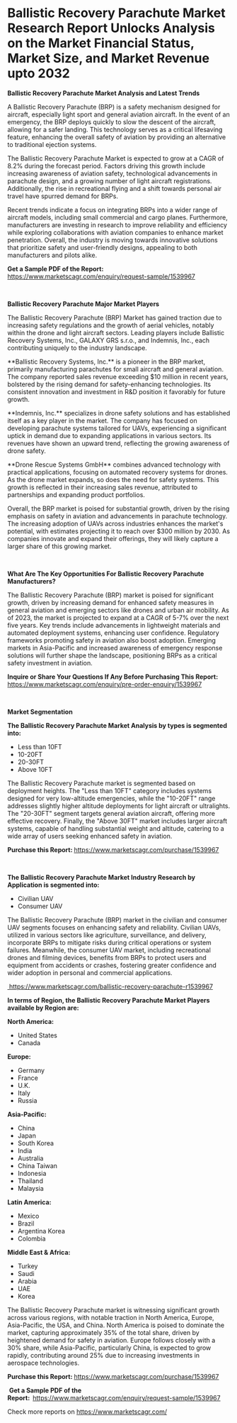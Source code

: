 <p><h1>Ballistic Recovery Parachute Market Research Report Unlocks Analysis on the Market Financial Status, Market Size, and Market Revenue upto 2032</h1></p><p><strong>Ballistic Recovery Parachute Market Analysis and Latest Trends</strong></p>
<p><p>A Ballistic Recovery Parachute (BRP) is a safety mechanism designed for aircraft, especially light sport and general aviation aircraft. In the event of an emergency, the BRP deploys quickly to slow the descent of the aircraft, allowing for a safer landing. This technology serves as a critical lifesaving feature, enhancing the overall safety of aviation by providing an alternative to traditional ejection systems.</p><p>The Ballistic Recovery Parachute Market is expected to grow at a CAGR of 8.2% during the forecast period. Factors driving this growth include increasing awareness of aviation safety, technological advancements in parachute design, and a growing number of light aircraft registrations. Additionally, the rise in recreational flying and a shift towards personal air travel have spurred demand for BRPs. </p><p>Recent trends indicate a focus on integrating BRPs into a wider range of aircraft models, including small commercial and cargo planes. Furthermore, manufacturers are investing in research to improve reliability and efficiency while exploring collaborations with aviation companies to enhance market penetration. Overall, the industry is moving towards innovative solutions that prioritize safety and user-friendly designs, appealing to both manufacturers and pilots alike.</p></p>
<p><strong>Get a Sample PDF of the Report:&nbsp;</strong> <a href="https://www.marketscagr.com/enquiry/request-sample/1539967?utm_campaign=2344&utm_medium=2&utm_source=Github&utm_content=ia&utm_term=20022025&utm_id=ballistic-recovery-parachute">https://www.marketscagr.com/enquiry/request-sample/1539967</a></p>
<p>&nbsp;</p>
<p><strong>Ballistic Recovery Parachute Major Market Players</strong></p>
<p><p>The Ballistic Recovery Parachute (BRP) Market has gained traction due to increasing safety regulations and the growth of aerial vehicles, notably within the drone and light aircraft sectors. Leading players include Ballistic Recovery Systems, Inc., GALAXY GRS s.r.o., and Indemnis, Inc., each contributing uniquely to the industry landscape.</p><p>**Ballistic Recovery Systems, Inc.** is a pioneer in the BRP market, primarily manufacturing parachutes for small aircraft and general aviation. The company reported sales revenue exceeding $10 million in recent years, bolstered by the rising demand for safety-enhancing technologies. Its consistent innovation and investment in R&D position it favorably for future growth.</p><p>**Indemnis, Inc.** specializes in drone safety solutions and has established itself as a key player in the market. The company has focused on developing parachute systems tailored for UAVs, experiencing a significant uptick in demand due to expanding applications in various sectors. Its revenues have shown an upward trend, reflecting the growing awareness of drone safety.</p><p>**Drone Rescue Systems GmbH** combines advanced technology with practical applications, focusing on automated recovery systems for drones. As the drone market expands, so does the need for safety systems. This growth is reflected in their increasing sales revenue, attributed to partnerships and expanding product portfolios.</p><p>Overall, the BRP market is poised for substantial growth, driven by the rising emphasis on safety in aviation and advancements in parachute technology. The increasing adoption of UAVs across industries enhances the market's potential, with estimates projecting it to reach over $300 million by 2030. As companies innovate and expand their offerings, they will likely capture a larger share of this growing market.</p></p>
<p>&nbsp;</p>
<p><strong>What Are The Key Opportunities For Ballistic Recovery Parachute Manufacturers?</strong></p>
<p><p>The Ballistic Recovery Parachute (BRP) market is poised for significant growth, driven by increasing demand for enhanced safety measures in general aviation and emerging sectors like drones and urban air mobility. As of 2023, the market is projected to expand at a CAGR of 5-7% over the next five years. Key trends include advancements in lightweight materials and automated deployment systems, enhancing user confidence. Regulatory frameworks promoting safety in aviation also boost adoption. Emerging markets in Asia-Pacific and increased awareness of emergency response solutions will further shape the landscape, positioning BRPs as a critical safety investment in aviation.</p></p>
<p><strong>Inquire or Share Your Questions If Any Before Purchasing This Report:</strong> <a href="https://www.marketscagr.com/enquiry/pre-order-enquiry/1539967?utm_campaign=2344&utm_medium=2&utm_source=Github&utm_content=ia&utm_term=20022025&utm_id=ballistic-recovery-parachute">https://www.marketscagr.com/enquiry/pre-order-enquiry/1539967</a></p>
<p>&nbsp;</p>
<p><strong>Market Segmentation</strong></p>
<p><strong>The Ballistic Recovery Parachute Market Analysis by types is segmented into:</strong></p>
<p><ul><li>Less than 10FT</li><li>10-20FT</li><li>20-30FT</li><li>Above 10FT</li></ul></p>
<p><p>The Ballistic Recovery Parachute market is segmented based on deployment heights. The "Less than 10FT" category includes systems designed for very low-altitude emergencies, while the "10-20FT" range addresses slightly higher altitude deployments for light aircraft or ultralights. The "20-30FT" segment targets general aviation aircraft, offering more effective recovery. Finally, the "Above 30FT" market includes larger aircraft systems, capable of handling substantial weight and altitude, catering to a wide array of users seeking enhanced safety in aviation.</p></p>
<p><strong>Purchase this Report:&nbsp;</strong><a href="https://www.marketscagr.com/purchase/1539967?utm_campaign=2344&utm_medium=2&utm_source=Github&utm_content=ia&utm_term=20022025&utm_id=ballistic-recovery-parachute">https://www.marketscagr.com/purchase/1539967</a></p>
<p>&nbsp;</p>
<p><strong>The Ballistic Recovery Parachute Market Industry Research by Application is segmented into:</strong></p>
<p><ul><li>Civilian UAV</li><li>Consumer UAV</li></ul></p>
<p><p>The Ballistic Recovery Parachute (BRP) market in the civilian and consumer UAV segments focuses on enhancing safety and reliability. Civilian UAVs, utilized in various sectors like agriculture, surveillance, and delivery, incorporate BRPs to mitigate risks during critical operations or system failures. Meanwhile, the consumer UAV market, including recreational drones and filming devices, benefits from BRPs to protect users and equipment from accidents or crashes, fostering greater confidence and wider adoption in personal and commercial applications.</p></p>
<p><a href="https://www.marketscagr.com/ballistic-recovery-parachute-r1539967?utm_campaign=2344&utm_medium=2&utm_source=Github&utm_content=ia&utm_term=20022025&utm_id=ballistic-recovery-parachute">&nbsp;https://www.marketscagr.com/ballistic-recovery-parachute-r1539967</a></p>
<p><strong>In terms of Region, the Ballistic Recovery Parachute Market Players available by Region are:</strong></p>
<p>
    <p> <strong> North America: </strong>
        <ul>
            <li>United States</li>
            <li>Canada</li>
        </ul>
        </p> 
    <p> <strong> Europe: </strong>
        <ul>
            <li>Germany</li>
            <li>France</li>
            <li>U.K.</li>
            <li>Italy</li>
            <li>Russia</li>
        </ul>
        </p> 
    <p> <strong> Asia-Pacific: </strong>
        <ul>
            <li>China</li>
            <li>Japan</li>
            <li>South Korea</li>
            <li>India</li>
            <li>Australia</li>
            <li>China Taiwan</li>
            <li>Indonesia</li>
            <li>Thailand</li>
            <li>Malaysia</li>
        </ul>
        </p> 
    <p> <strong> Latin America: </strong>
        <ul>
            <li>Mexico</li>
            <li>Brazil</li>
            <li>Argentina Korea</li>
            <li>Colombia</li>
        </ul>
        </p> 
    <p> <strong> Middle East & Africa: </strong>
        <ul>
            <li>Turkey</li>
            <li>Saudi</li>
            <li>Arabia</li>
            <li>UAE</li>
            <li>Korea</li>
        </ul>
    </p>
    </p>
<p><p>The Ballistic Recovery Parachute market is witnessing significant growth across various regions, with notable traction in North America, Europe, Asia-Pacific, the USA, and China. North America is poised to dominate the market, capturing approximately 35% of the total share, driven by heightened demand for safety in aviation. Europe follows closely with a 30% share, while Asia-Pacific, particularly China, is expected to grow rapidly, contributing around 25% due to increasing investments in aerospace technologies.</p></p>
<p><strong>Purchase this Report: </strong><a href="https://www.marketscagr.com/purchase/1539967?utm_campaign=2344&utm_medium=2&utm_source=Github&utm_content=ia&utm_term=20022025&utm_id=ballistic-recovery-parachute">https://www.marketscagr.com/purchase/1539967</a></p>
<p>&nbsp;<strong>Get a Sample PDF of the Report:&nbsp;&nbsp;</strong><a href="https://www.marketscagr.com/enquiry/request-sample/1539967?utm_campaign=2344&utm_medium=2&utm_source=Github&utm_content=ia&utm_term=20022025&utm_id=ballistic-recovery-parachute">https://www.marketscagr.com/enquiry/request-sample/1539967</a></p>
<p><strong></strong></p>
<p>Check more reports on <a href="https://www.marketscagr.com/?utm_campaign=2344&utm_medium=2&utm_source=Github&utm_content=ia&utm_term=20022025&utm_id=ballistic-recovery-parachute">https://www.marketscagr.com/</a></p>